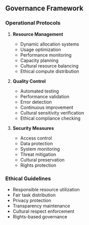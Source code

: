 ## Governance Framework

### Operational Protocols
1. **Resource Management**
   - Dynamic allocation systems
   - Usage optimization
   - Performance monitoring
   - Capacity planning
   - Cultural resource balancing
   - Ethical compute distribution

2. **Quality Control**
   - Automated testing
   - Performance validation
   - Error detection
   - Continuous improvement
   - Cultural sensitivity verification
   - Ethical compliance checking

3. **Security Measures**
   - Access control
   - Data protection
   - System monitoring
   - Threat mitigation
   - Cultural preservation
   - Rights protection

### Ethical Guidelines
- Responsible resource utilization
- Fair task distribution
- Privacy protection
- Transparency maintenance
- Cultural respect enforcement
- Rights-based governance
